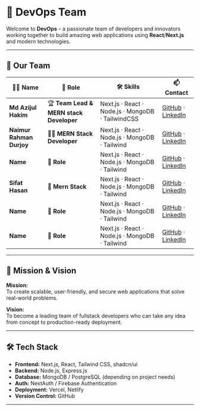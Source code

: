 # 🚀 DevOps Team

Welcome to **DevOps** – a passionate team of developers and innovators working together to build amazing web applications using **React**/**Next.js** and modern technologies.

---

## 👥 Our Team

| 🧑‍💻 **Name**       | 🎯 **Role**                            | 🛠 **Skills**                                   | 📫 **Contact**                                                                   |
| ----------------- | -------------------------------------- | ---------------------------------------------- | -------------------------------------------------------------------------------- |
| **Md Azijul Hakim**  | 🏆 **Team Lead & MERN stack Developer** | Next.js · React · Node.js · MongoDB · TailwindCSS | [GitHub](https://github.com/azijulhakimbd) · [LinkedIn](https://linkedin.com/in/azijulhakimbd) |
| **Naimur Rahman Durjoy**    | 👨‍💻 **MERN Stack Developer**                  | Next.js · React · Node.js · MongoDB · Tailwind  |  [GitHub](https://github.com/rahmandurjoy04) · [LinkedIn](https://linkedin.com/in/durjoy4004/)   |
| **Name**    | 🎨 **Role**                  | Next.js · React · Node.js · MongoDB · Tailwind  |  [GitHub](https://github.com/) · [LinkedIn](https://linkedin.com/in/)   |
| **Sifat Hasan**    | 🎨 **Mern Stack**                  | Next.js · React · Node.js · MongoDB · Tailwind  |  [GitHub](https://github.com/sifathasan2430) · [LinkedIn](https://www.linkedin.com/in/sifathasan1/)   |
| **Name**    | 🎨 **Role**                  | Next.js · React · Node.js · MongoDB · Tailwind  |  [GitHub](https://github.com/) · [LinkedIn](https://linkedin.com/in/)   |
| **Name**    | 🎨 **Role**                  | Next.js · React · Node.js · MongoDB · Tailwind  |  [GitHub](https://github.com/) · [LinkedIn](https://linkedin.com/in/)   |

---

## 🎯 Mission & Vision

**Mission:**  
To create scalable, user-friendly, and secure web applications that solve real-world problems.

**Vision:**  
To become a leading team of fullstack developers who can take any idea from concept to production-ready deployment.

---

## 🛠️ Tech Stack

- **Frontend:** Next.js, React, Tailwind CSS, shadcn/ui
- **Backend:** Node.js, Express.js
- **Database:** MongoDB / PostgreSQL (depending on project needs)
- **Auth:** NextAuth / Firebase Authentication
- **Deployment:** Vercel, Netlify
- **Version Control:** GitHub

---

